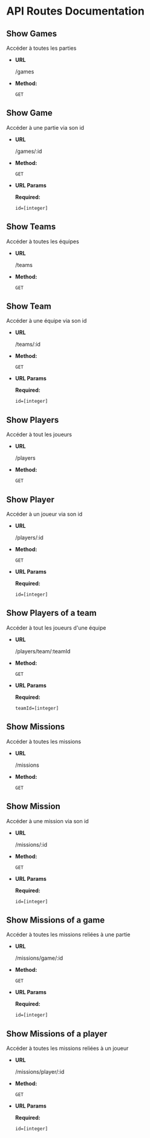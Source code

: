 # API Routes Documentation

**Show Games**
----
Accéder à toutes les parties

* **URL**

  /games

* **Method:**

  `GET`

**Show Game**
----
Accéder à une partie via son id

* **URL**

  /games/:id

* **Method:**

  `GET`

*  **URL Params**

   **Required:**

   `id=[integer]`

**Show Teams**
----
Accéder à toutes les équipes

* **URL**

  /teams

* **Method:**

  `GET`

**Show Team**
----
Accéder à une équipe via son id

* **URL**

  /teams/:id

* **Method:**

  `GET`

*  **URL Params**

   **Required:**

   `id=[integer]`

**Show Players**
----
Accéder à tout les joueurs

* **URL**

  /players

* **Method:**

  `GET`

**Show Player**
----
Accéder à un joueur via son id

* **URL**

  /players/:id

* **Method:**

  `GET`

*  **URL Params**

   **Required:**

   `id=[integer]`

**Show Players of a team**
----
Accéder à tout les joueurs d'une équipe

* **URL**

  /players/team/:teamId

* **Method:**

  `GET`

*  **URL Params**

   **Required:**

   `teamId=[integer]`

**Show Missions**
----
Accéder à toutes les missions

* **URL**

  /missions

* **Method:**

  `GET`

**Show Mission**
----
Accéder à une mission via son id

* **URL**

  /missions/:id

* **Method:**

  `GET`

*  **URL Params**

   **Required:**

   `id=[integer]`

**Show Missions of a game**
----
Accéder à toutes les missions reliées à une partie

* **URL**

  /missions/game/:id

* **Method:**

  `GET`

*  **URL Params**

   **Required:**

   `id=[integer]`

**Show Missions of a player**
----
Accéder à toutes les missions reliées à un joueur

* **URL**

  /missions/player/:id

* **Method:**

  `GET`

*  **URL Params**

   **Required:**

   `id=[integer]`
